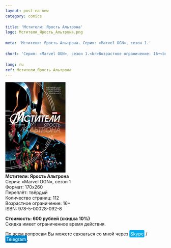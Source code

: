 ```yaml
---
layout: post-ea-new
category: comics

title: 'Мстители: Ярость Альтрона'
logo: Мстители_Ярость_Альтрона.png

meta: 'Мстители: Ярость Альтрона. Серия: «Marvel OGN», сезон 1.'

short: 'Серия: «Marvel OGN», сезон 1.<br>Возрастное ограничение: 16+<br>ISBN: 978-5-00028-092-8'

lang: ru
ref: Мстители_Ярость_Альтрона
---
```


<a data-fancybox="gallery" href="/img/comics/Мстители_Ярость_Альтрона.png"><img src="/img/comics/Мстители_Ярость_Альтрона.png" alt=""></a>  
**Мстители: Ярость Альтрона**  
Серия: «Marvel OGN», сезон 1  
Формат: 170х260   
Переплёт: твёрдый  
Количество страниц: 112  
Возрастное ограничение: 16+  
ISBN: 978-5-00028-092-8

**Стоимость: 600 рублей (скидка 10%)**  
Скидка имеет ограниченное время действия.

По всем вопросам Вы можете связаться со мной через <a href="skype:chutkoy89?call" target="_blank"><span style="background-color:#00aff0; color:white; padding:3px; border-radius: 3px">Skype</span></a> / <a href="https://t.me/chutkoy" target="_blank"><span style="background-color:#0088cc; color:white; padding:3px; border-radius: 3px">Telegram</span></a>.
